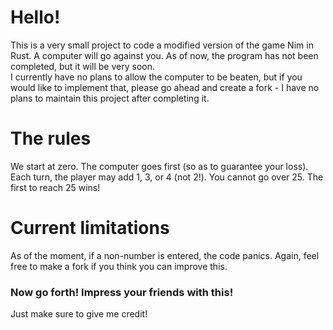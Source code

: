 # Hello!
This is a very small project to code a modified version of the game Nim in Rust. A computer will go against you. As of now, the program has not been completed, but it will be very soon. <br>
I currently have no plans to allow the computer to be beaten, but if you would like to implement that, please go ahead and create a fork - I have no plans to maintain this project after completing it.
# The rules
We start at zero. The computer goes first (so as to guarantee your loss). Each turn, the player may add 1, 3, or 4 (not 2!). You cannot go over 25. The first to reach 25 wins!
# Current limitations
As of the moment, if a non-number is entered, the code panics. Again, feel free to make a fork if you think you can improve this. <br>
### Now go forth! Impress your friends with this!
Just make sure to give me credit!
